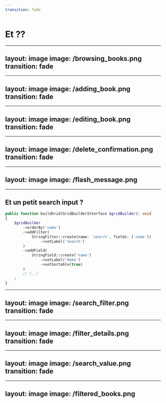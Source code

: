 ```yaml
---
transition: fade
---
```


# Et ??

---
layout: image
image: /browsing_books.png
transition: fade
---

---
layout: image
image: /adding_book.png
transition: fade
---

---
layout: image
image: /editing_book.png
transition: fade
---

---
layout: image
image: /delete_confirmation.png
transition: fade
---

---
layout: image
image: /flash_message.png
---

---

## Et un petit search input ?

```php {5-8}
public function buildGrid(GridBuilderInterface $gridBuilder): void
{
    $gridBuilder
        ->orderBy('name')
        ->addFilter(
            StringFilter::create(name: 'search', fields: ['name'])
                ->setLabel('Search')
        )
        ->addField(
            StringField::create('name')
                ->setLabel('Name')
                ->setSortable(true)
        )
        // [..]
    ;
}
```

---
layout: image
image: /search_filter.png
transition: fade
---

---
layout: image
image: /filter_details.png
transition: fade
---

---
layout: image
image: /search_value.png
transition: fade
---

---
layout: image
image: /filtered_books.png
---
